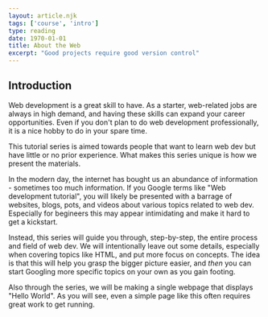 ```yaml
---
layout: article.njk
tags: ['course', 'intro']
type: reading
date: 1970-01-01
title: About the Web
excerpt: "Good projects require good version control"
---
```


<section>

## Introduction

Web development is a great skill to have. As a starter, web-related jobs are always in high demand, and having these skills can 
expand your career opportunities. Even if you don't plan to do web development professionally, it is a nice hobby to do in your spare time.  

This tutorial series is aimed towards people that want to learn web dev but have little or no prior experience. 
What makes this series unique is how we present the materials. 

In the modern day, the internet has bought us an abundance of information - sometimes too much information. If you Google terms like "Web development tutorial",
you will likely be presented with a barrage of websites, blogs, pots, and videos about various topics related to web dev. Especially for begineers this may appear intimidating and 
make it hard to get a kickstart.  

Instead, this series will guide you through, step-by-step, the entire process and field of web dev. We will intentionally leave out some details, especially 
when covering topics like HTML, and put more focus on concepts. The idea is that this will help you grasp the bigger picture easier, and <i>then</i> you can start 
Googling more specific topics on your own as you gain footing. 


Also through the series, we will be making a single webpage that displays "Hello World". As you will see, even a simple page like this often requires great work to get running. 

<!--
<div class="container">
<h2>Outline</h2>
<p>
The first part will cover some basics about computers and the internet. Specifically, we will briefly cover computer architectures, 
and the internet infrastructure. These topics may seem alien to non-STEM people, but are essential to understand the technology surrounding web in the long run. 
</p>
<p>
The second part will cover all of the tools and software you will likely need to do web dev. 
Some of these tools are often used in professional enviornments, but even if you are doing web as a hobby, it is still recommended to 
adopt them, as they often help keep your projects organized. 
</p>
<p>
The third part will (finally) cover HTML, CSS and Js the fundemental computer language used for web dev. 
</p>

<p>
The forth part will introduce you to various tool and frameworks that aid you in modern web dev, such as npm.
It will also show you how these tools can be used to enhance your development process. 
For this series, we will use the 11ty framework as an example. 
</p>

<p>
The fifth part will showcase various ways you can publish your website for the world to see. It will also discuss the difference between dynamic and static websites. 
</p>

<p>
The sixth part will dive deeper into web languages, including things like SASS as well as tips and tricks with Js. 
</p>

<p>
The last part will be a collection of tips, ideas, and suggestions to point you on what you should do to further improve your skills. 
</p>


</div>
-->      

</section>


